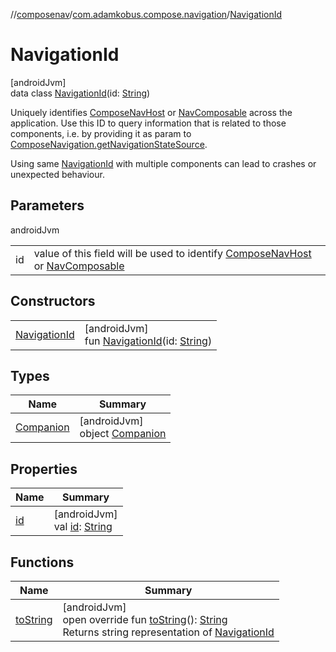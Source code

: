 //[composenav](../../../index.md)/[com.adamkobus.compose.navigation](../index.md)/[NavigationId](index.md)

# NavigationId

[androidJvm]\
data class [NavigationId](index.md)(id: [String](https://kotlinlang.org/api/latest/jvm/stdlib/kotlin/-string/index.html))

Uniquely identifies [ComposeNavHost](../-compose-nav-host.md) or [NavComposable](../../com.adamkobus.compose.navigation.ui/-nav-composable.md) across the application. Use this ID to query information that is related to those components, i.e. by providing it as param to [ComposeNavigation.getNavigationStateSource](../-compose-navigation/get-navigation-state-source.md).

Using same [NavigationId](index.md) with multiple components can lead to crashes or unexpected behaviour.

## Parameters

androidJvm

| | |
|---|---|
| id | value of this field will be used to identify [ComposeNavHost](../-compose-nav-host.md) or [NavComposable](../../com.adamkobus.compose.navigation.ui/-nav-composable.md) |

## Constructors

| | |
|---|---|
| [NavigationId](-navigation-id.md) | [androidJvm]<br>fun [NavigationId](-navigation-id.md)(id: [String](https://kotlinlang.org/api/latest/jvm/stdlib/kotlin/-string/index.html)) |

## Types

| Name | Summary |
|---|---|
| [Companion](-companion/index.md) | [androidJvm]<br>object [Companion](-companion/index.md) |

## Properties

| Name | Summary |
|---|---|
| [id](id.md) | [androidJvm]<br>val [id](id.md): [String](https://kotlinlang.org/api/latest/jvm/stdlib/kotlin/-string/index.html) |

## Functions

| Name | Summary |
|---|---|
| [toString](to-string.md) | [androidJvm]<br>open override fun [toString](to-string.md)(): [String](https://kotlinlang.org/api/latest/jvm/stdlib/kotlin/-string/index.html)<br>Returns string representation of [NavigationId](index.md) |
